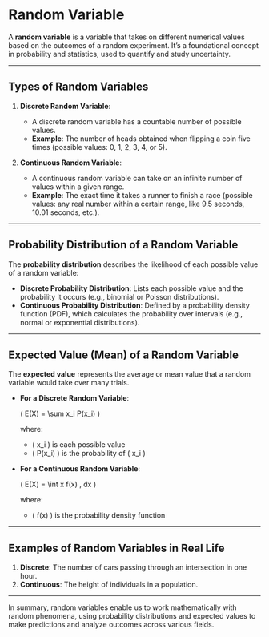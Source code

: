 # Random Variable

A **random variable** is a variable that takes on different numerical values based on the outcomes of a random experiment. It’s a foundational concept in probability and statistics, used to quantify and study uncertainty.

---

## Types of Random Variables

1. **Discrete Random Variable**:
   - A discrete random variable has a countable number of possible values.
   - **Example**: The number of heads obtained when flipping a coin five times (possible values: 0, 1, 2, 3, 4, or 5).

2. **Continuous Random Variable**:
   - A continuous random variable can take on an infinite number of values within a given range.
   - **Example**: The exact time it takes a runner to finish a race (possible values: any real number within a certain range, like 9.5 seconds, 10.01 seconds, etc.).

---

## Probability Distribution of a Random Variable

The **probability distribution** describes the likelihood of each possible value of a random variable:

- **Discrete Probability Distribution**: Lists each possible value and the probability it occurs (e.g., binomial or Poisson distributions).
- **Continuous Probability Distribution**: Defined by a probability density function (PDF), which calculates the probability over intervals (e.g., normal or exponential distributions).

---

## Expected Value (Mean) of a Random Variable

The **expected value** represents the average or mean value that a random variable would take over many trials.

- **For a Discrete Random Variable**:

  \( E(X) = \sum x_i P(x_i) \)

  where:
  - \( x_i \) is each possible value
  - \( P(x_i) \) is the probability of \( x_i \)

- **For a Continuous Random Variable**:

  \( E(X) = \int x f(x) \, dx \)

  where:
  - \( f(x) \) is the probability density function

---

## Examples of Random Variables in Real Life

1. **Discrete**: The number of cars passing through an intersection in one hour.
2. **Continuous**: The height of individuals in a population.

---

In summary, random variables enable us to work mathematically with random phenomena, using probability distributions and expected values to make predictions and analyze outcomes across various fields.
